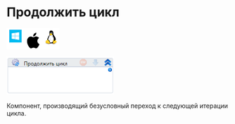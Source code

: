 # Продолжить цикл

![](<../../../.gitbook/assets/image (100) (1) (1) (1) (1) (2) (84).png>)

![](<../../../.gitbook/assets/image (223).png>)

Компонент, производящий безусловный переход к следующей итерации цикла.
